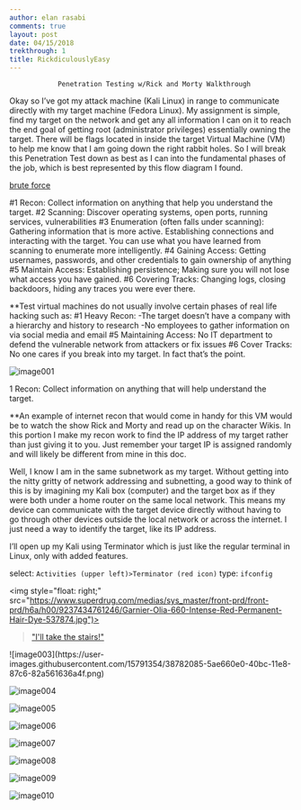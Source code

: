 ```yaml
---
author: elan rasabi
comments: true
layout: post
date: 04/15/2018
trekthrough: 1
title: RickdiculouslyEasy
---
```

				Penetration Testing w/Rick and Morty Walkthrough

Okay so I’ve got my attack machine (Kali Linux) in range to communicate directly with my target machine (Fedora Linux). My assignment is simple, find my target on the network and get any all information I can on it to reach the end goal of getting root (administrator privileges) essentially owning the target. There will be flags located in inside the target Virtual Machine (VM) to help me know that I am going down the right rabbit holes. So I will break this Penetration Test down as best as I can into the fundamental phases of the job, which is best represented by this flow diagram I found.

[brute force](http://hmarco.org/data/Preventing_brute_force_attacks_against_stack_canary_protection_on_networking_servers.pdf)

#1 Recon: 		Collect information on anything that help you understand the target.
#2 Scanning: 		Discover operating systems, open ports, running services, vulnerabilities
#3 Enumeration (often falls under scanning):  	
Gathering information that is more active. Establishing connections and interacting with the target. You can use what you have learned from scanning to enumerate more intelligently.
#4 Gaining Access: 	Getting usernames, passwords, and other credentials to gain ownership of anything
#5 Maintain Access:	Establishing persistence; Making sure you will not lose what access you have gained.
#6 Covering Tracks: 	Changing logs, closing backdoors, hiding any traces you were ever there.

**Test virtual machines do not usually involve certain phases of real life hacking such as:
#1 Heavy Recon: 
-The target doesn’t have a company with a hierarchy and history to research
-No employees to gather information on via social media and email
       	#5 Maintaining Access: No IT department to defend the vulnerable network from attackers or fix issues
	#6 Cover Tracks: 	No one cares if you break into my target. In fact that’s the point.

</t>![image001](https://user-images.githubusercontent.com/15791354/38782081-517d3d9e-40bc-11e8-9961-91d0c9d7f757.jpg)

1 Recon: 	Collect information on anything that will help understand the target. 

**An example of internet recon that would come in handy for this VM would be to watch the show Rick and Morty and read up on the character Wikis. In this portion I make my recon work to find the IP address of my target rather than just giving it to you. Just remember your target IP is assigned randomly and will likely be different from mine in this doc.

Well, I know I am in the same subnetwork as my target. Without getting into the nitty gritty of network addressing and subnetting, a good way to think of this is by imagining my Kali box (computer) and the target box as if they were both under a home router on the same local network. This means my device can communicate with the target device directly without having to go through other devices outside the local network or across the internet. I just need a way to identify the target, like its IP address. 

I’ll open up my Kali using Terminator which is just like the regular terminal in Linux, only with added features.

select:  ```Activities (upper left)>Terminator (red icon)``` 
type: ```ifconfig```

<img style="float: right;" src="https://www.superdrug.com/medias/sys_master/front-prd/front-prd/h6a/h00/9237434761246/Garnier-Olia-660-Intense-Red-Permanent-Hair-Dye-537874.jpg")>

<blockquote class="imgur-embed-pub" lang="en" data-id="kalrMu5"><a href="//imgur.com/kalrMu5">&quot;I&#39;ll take the stairs!&quot;</a></blockquote><script async src="//s.imgur.com/min/embed.js" charset="utf-8"></script>
![image003](https://user-images.githubusercontent.com/15791354/38782085-5ae660e0-40bc-11e8-87c6-82a561636a4f.png)

![image004](https://user-images.githubusercontent.com/15791354/38782086-5af7ba5c-40bc-11e8-855c-d82a00bd4c16.jpg)

![image005](https://user-images.githubusercontent.com/15791354/38782087-5b072d66-40bc-11e8-9e94-7e179235637c.jpg)

![image006](https://user-images.githubusercontent.com/15791354/38782088-5b1eb86e-40bc-11e8-9fa0-550b36726786.jpg)

![image007](https://user-images.githubusercontent.com/15791354/38782089-5b2c772e-40bc-11e8-96e6-d0886c032ae3.jpg)

![image008](https://user-images.githubusercontent.com/15791354/38782090-5b3a7022-40bc-11e8-84cb-63d6413d11bf.jpg)

![image009](https://user-images.githubusercontent.com/15791354/38782091-5b498044-40bc-11e8-8648-ae62c33ecf22.jpg)

![image010](https://user-images.githubusercontent.com/15791354/38782092-5b5808ee-40bc-11e8-88e5-9d3358bee5fa.jpg)
